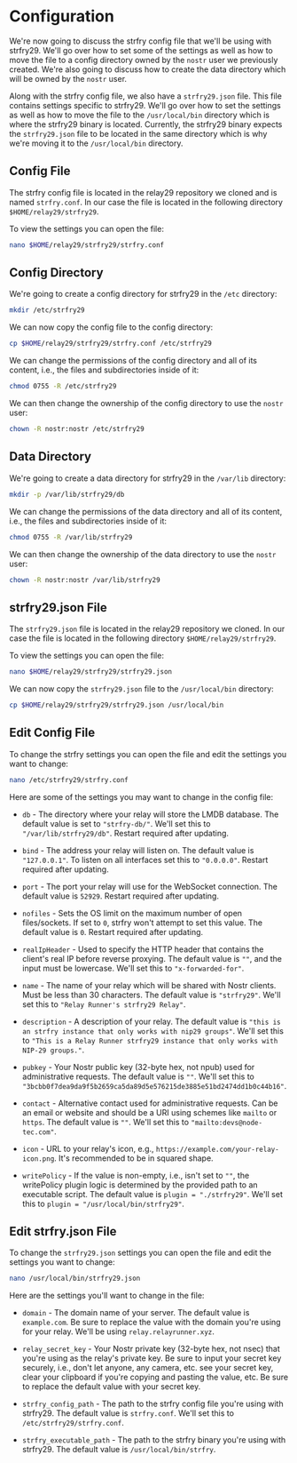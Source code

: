 # Configuration

We're now going to discuss the strfry config file that we'll be using with strfry29. We'll go over how to set some of the settings as well as how to move the file to a config directory owned by the `nostr` user we previously created. We're also going to discuss how to create the data directory which will be owned by the `nostr` user.

Along with the strfry config file, we also have a `strfry29.json` file. This file contains settings specific to strfry29. We'll go over how to set the settings as well as how to move the file to the `/usr/local/bin` directory which is where the strfry29 binary is located. Currently, the strfry29 binary expects the `strfry29.json` file to be located in the same directory which is why we're moving it to the `/usr/local/bin` directory.

## Config File

The strfry config file is located in the relay29 repository we cloned and is named `strfry.conf`. In our case the file is located in the following directory `$HOME/relay29/strfry29`.

To view the settings you can open the file:

```bash
nano $HOME/relay29/strfry29/strfry.conf
```

## Config Directory

We're going to create a config directory for strfry29 in the `/etc` directory:

```bash
mkdir /etc/strfry29
```

We can now copy the config file to the config directory:

```bash
cp $HOME/relay29/strfry29/strfry.conf /etc/strfry29
```

We can change the permissions of the config directory and all of its content, i.e., the files and subdirectories inside of it:

```bash
chmod 0755 -R /etc/strfry29
```

We can then change the ownership of the config directory to use the `nostr` user:

```bash
chown -R nostr:nostr /etc/strfry29
```

## Data Directory

We're going to create a data directory for strfry29 in the `/var/lib` directory:

```bash
mkdir -p /var/lib/strfry29/db
```

We can change the permissions of the data directory and all of its content, i.e., the files and subdirectories inside of it:

```bash
chmod 0755 -R /var/lib/strfry29
```

We can then change the ownership of the data directory to use the `nostr` user:

```bash
chown -R nostr:nostr /var/lib/strfry29
```

## strfry29.json File

The `strfry29.json` file is located in the relay29 repository we cloned. In our case the file is located in the following directory `$HOME/relay29/strfry29`.

To view the settings you can open the file:

```bash
nano $HOME/relay29/strfry29/strfry29.json
```

We can now copy the `strfry29.json` file to the `/usr/local/bin` directory:

```bash
cp $HOME/relay29/strfry29/strfry29.json /usr/local/bin
```

## Edit Config File

To change the strfry settings you can open the file and edit the settings you want to change:

```bash
nano /etc/strfry29/strfry.conf
```

Here are some of the settings you may want to change in the config file:

- `db` - The directory where your relay will store the LMDB database. The default value is set to `"strfry-db/"`. We'll set this to `"/var/lib/strfry29/db"`. Restart required after updating.

- `bind` - The address your relay will listen on. The default value is `"127.0.0.1"`. To listen on all interfaces set this to `"0.0.0.0"`. Restart required after updating.

- `port` - The port your relay will use for the WebSocket connection. The default value is `52929`. Restart required after updating.

- `nofiles` - Sets the OS limit on the maximum number of open files/sockets. If set to `0`, strfry won't attempt to set this value. The default value is `0`. Restart required after updating.

- `realIpHeader` - Used to specify the HTTP header that contains the client's real IP before reverse proxying. The default value is `""`, and the input must be lowercase. We'll set this to `"x-forwarded-for"`.

- `name` - The name of your relay which will be shared with Nostr clients. Must be less than 30 characters. The default value is `"strfry29"`. We'll set this to `"Relay Runner's strfry29 Relay"`.

- `description` - A description of your relay. The default value is `"this is an strfry instance that only works with nip29 groups"`. We'll set this to `"This is a Relay Runner strfry29 instance that only works with NIP-29 groups."`.

- `pubkey` - Your Nostr public key (32-byte hex, not npub) used for administrative requests. The default value is `""`. We'll set this to `"3bcbb0f7dea9da9f5b2659ca5da89d5e576215de3885e51bd2474dd1b0c44b16"`.

- `contact` - Alternative contact used for administrative requests. Can be an email or website and should be a URI using schemes like `mailto` or `https`. The default value is `""`. We'll set this to `"mailto:devs@node-tec.com"`.

- `icon` - URL to your relay's icon, e.g., `https://example.com/your-relay-icon.png`. It's recommended to be in squared shape.

- `writePolicy` - If the value is non-empty, i.e., isn't set to `""`, the writePolicy plugin logic is determined by the provided path to an executable script. The default value is `plugin = "./strfry29"`. We'll set this to `plugin = "/usr/local/bin/strfry29"`.

## Edit strfry.json File

To change the `strfry29.json` settings you can open the file and edit the settings you want to change:

```bash
nano /usr/local/bin/strfry29.json
```

Here are the settings you'll want to change in the file:

- `domain` - The domain name of your server. The default value is `example.com`. Be sure to replace the value with the domain you're using for your relay. We'll be using `relay.relayrunner.xyz`.

- `relay_secret_key` - Your Nostr private key (32-byte hex, not nsec) that you're using as the relay's private key. Be sure to input your secret key securely, i.e., don't let anyone, any camera, etc. see your secret key, clear your clipboard if you're copying and pasting the value, etc. Be sure to replace the default value with your secret key.

- `strfry_config_path` - The path to the strfry config file you're using with strfry29. The default value is `strfry.conf`. We'll set this to `/etc/strfry29/strfry.conf`.

- `strfry_executable_path` - The path to the strfry binary you're using with strfry29. The default value is `/usr/local/bin/strfry`.
